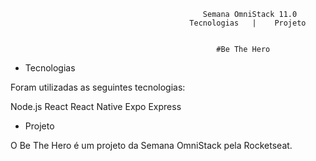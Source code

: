 
                                               Semana OmniStack 11.0
                                            Tecnologias   |    Projeto   


                                                  #Be The Hero

* Tecnologias


Foram utilizadas as seguintes tecnologias:

Node.js
React
React Native
Expo
Express


* Projeto


O Be The Hero é um projeto da Semana OmniStack pela Rocketseat.
